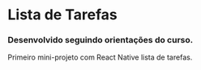 # Lista de Tarefas

### Desenvolvido seguindo orientações do curso.

Primeiro mini-projeto com React Native lista de tarefas.
